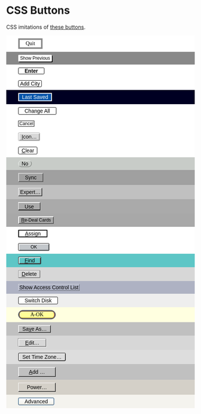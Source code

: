 # CSS Buttons

CSS imitations of [these buttons](index.md).

<style>
.button-container {
  padding: 8px 32px;
	font-family: sans-serif;
}
.button-container button {
  font-family: inherit;
  font-size: inherit;
  outline: none;
  display: block;
  box-sizing: border-box;
}
.button-container button::-moz-focus-inner {
  border: none;
}

.alto {
  background-color: #fff;
  font-family: serif;
  font-size: 14px;
}
.alto button {
  background-color: #fff;
  color: #000;
  border: 4px solid #888;
  padding: 2px 16px;
}
.alto button:active {
  background-color: #000;
  color: #fff;
}

.star {
  background-color: #888;
  font-size: 12px;
}
.star button {
  background-color: #fff;
  color: #000;
  border: 0;
  border-radius: 2px;
  box-shadow: 2px 2px 0 #000;
  padding: 2px 5px;
}
.star button:active {
  background-color: #000;
  color: #fff;
  box-shadow: 2px 2px 0 #fff;
}

.lisa {
  background-color: #fff;
  font-size: 14px;
}
.lisa button {
  background-color: #fff;
  color: #000;
  font-weight: bold;
  border: 1px solid #000;
  border-radius: 3px;
  padding: 0 16px;
}
.lisa button:active {
  background-color: #000;
  color: #fff;
}

.mac {
  background-color: #fff;
  font-size: 14px;
}
.mac button {
  background-color: #fff;
  color: #000;
  border: 1px solid #000;
  border-radius: 3px;
  padding: 0 4px;
}
.mac button:active {
  background-color: #000;
  color: #fff;
  border: 1px solid #fff;
}

.workbench {
  background-color: #000022;
}
.workbench button {
  background-color: #0055AA;
  color: #fff;
  border: 2px solid #fff;
  padding: 1px 8px;
}
.workbench button:active {
  background-color: #FF8800;
  color: #000;
  box-shadow: inset -2px 0 0 #0055AA;
}

.win1 {
  background-color: #fff;
  font-size: 14px;
}
.win1 button {
  background-color: #fff;
  color: #000;
  border: 1px solid #000;
  border-radius: 3px;
  padding: 1px 16px;
}
.win1 button:active {
  background-color: #000;
  color: #fff;
}
.win1 button:focus {
  text-decoration: underline;
  animation: win1Blink 1s step-end infinite;
}
.win1 button:active:focus {
  text-decoration: none;
}
@keyframes win1Blink { 50% { text-decoration: none; }}

.geos {
  background-color: #fff;
  font-size: 12px;
}
.geos button {
  background-color: #fff;
  color: #000;
  padding: 0 2px;
  border: 1px solid #000;
}
.geos button:active {
  background-color: #000;
  color: #fff;
  border: 1px solid #fff;
}

.os2 {
  background-color: #fff;
  font-size: 14px;
}
.os2 button {
  background-color: #d8d8d8;
  color: #000;
  padding: 2px 8px;
  border: 1px solid #a0a0a0;
  border-radius: 2px;
  box-shadow: inset 2px 2px 0 #fff, inset -2px -2px #a0a0a0;
}
.os2 button:active {
  box-shadow: inset 1px 1px 0 #a0a0a0;
  padding: 3px 7px 1px 9px;
}

.win2 {
  background-color: #fff;
  font-size: 14px;
}
.win2 button {
  background-color: #fff;
  color: #000;
  border: 1px solid #000;
  border-radius: 3px;
  padding: 1px 8px;
  position: relative;
}
.win2 button:focus:after {
  content: '';
  display: block;
  position: absolute;
  top: -1px;
  left: -1px;
  bottom: -1px;
  right: -1px;
  border: 2px solid #000;
  border-radius: 3px;
}
.win2 button:focus:before {
  content: '';
  display: block;
  position: absolute;
  top: 2px;
  left: 6px;
  right: 6px;
  bottom: 2px;
  border: 1px dotted #000;
}
.win2 button:active {
  background-color: #000;
  color: #fff;
  border: 1px solid #000;
  margin: 0;
}


.openlook {
  background-color: #C8CCC8;
  font-size: 14px;
}
.openlook button {
  background-color: #C8CCC8;
  color: #000;
  border: 1px solid #F0F4F0;
  border-bottom-color: #606460;
  border-right-color: #606460;
  border-radius: 999px;
  padding: 0px 8px;
}
.openlook button:active {
  background-color: #B0B4B0;
  border-color: #606460;
  border-bottom-color: #F0F4F0;
  border-right-color: #F0F4F0;
}

.motif {
  background-color: #A0A0A0;
  font-size: 14px;
}
.motif button {
  background-color: #A0A0A0;
  color: #000;
  border: 2px solid #D7D7D7;
  border-bottom-color: #595959;
  border-right-color: #595959;
  padding: 2px 16px;
}
.motif button:active {
  background-color: #888888;
  border-color: #595959;
  border-bottom-color: #D7D7D7;
  border-right-color: #D7D7D7;
}
.motif button:focus {
  outline: 2px solid #fff;
}

.nextstep {
  background-color: #C0C0C0;
  font-size: 14px;
}
.nextstep button {
  background-color: #C0C0C0;
  color: #000;
  border: 1px solid #fff;
  border-bottom-color: #000;
  border-right-color: #000;
  box-shadow: inset -1px -1px 0 #787878;
  padding: 2px 4px;
}
.nextstep button:active {
  background-color: #fff;
  border-color: #000;
  border-bottom-color: #fff;
  border-right-color: #fff;
  box-shadow: none;
  padding: 3px 3px 1px 5px;
}

.workbench2 {
  background-color: #aaa;
  font-size: 14px;
}
.workbench2 button {
  background-color: #aaa;
  color: #000;
  border-top: 2px solid #fff;
  border-left: 1px solid #fff;
  border-bottom: 2px solid #000;
  border-right: 1px solid #000;
  padding: 2px 16px 0;
}
.workbench2 button:active {
  background-color: #5577AA;
  border-top-color: #000;
  border-left-color: #000;
  border-bottom-color: #fff;
  border-right-color: #fff;
}

.geoworks {
  background-color: #A8A8A8;
  font-size: 12px;
}
.geoworks button {
  background-color: #A8A8A8;
  color: #000;
  border: 1px solid #fff;
  border-bottom-color: #575757;
  border-right-color: #575757;
	box-shadow: inset 1px 1px 0 #fff, inset -1px -1px 0 #575757;
  padding: 2px 7px;
}
.geoworks button:focus {
  outline: 1px dotted #000;
	outline-offset: -3px;
}
.geoworks button:active {
  background-color: #575757;
  color: #fff;
  border-color: #000;
  border-bottom-color: #fff;
  border-right-color: #fff;
	box-shadow: none;
}

.viewmax {
  background-color: #fff;
  font-size: 14px;
}
.viewmax button {
  background-color: #fff;
  color: #000;
  border: 2px solid #000;
  padding: 0 16px;
}
.viewmax button:focus {
  outline: 2px dotted #000;
}
.viewmax button:active {
  outline: 0;
  background-color: #000;
  color: #fff;
}

.win3 {
  background-color: #fff;
  font-size: 12px;
}
.win3 button {
  background-color: #C3C7CB;
  color: #000;
  border: 1px solid #000;
  border-radius: 2px;
  padding: 2px 32px;
  position: relative;
  box-shadow: inset 2px 2px 0 #fff, inset -2px -2px 0 #868A8E;
}
.win3 button:focus:after {
  content: '';
  display: block;
  position: absolute;
  top: -1px;
  left: -1px;
  bottom: -1px;
  right: -1px;
  border: 2px solid #000;
  border-radius: 2px;
}
.win3 button:focus:before {
  content: '';
  display: block;
  position: absolute;
  top: 2px;
  left: 30px;
  right: 30px;
  bottom: 2px;
  border: 1px dotted #000;
}
.win3 button:active {
  box-shadow: inset 1px 1px 0 #868A8E;
  padding: 3px 31px 1px 33px;
}
.win3 button:active:focus:before {
  top: 3px;
  left: 31px;
  right: 29px;
  bottom: 1px;
}

.viewmax2 {
  background-color: #5dc6c6;
  font-size: 14px;
}
.viewmax2 button {
  background-color: #5dc6c6;
  color: #000;
  border: 1px solid #000;
  border-radius: 2px;
  box-shadow: inset 2px 2px 0 #fff, inset -2px -2px 0 #575757;
  padding: 1px 16px;
}
.viewmax2 button:active {
  box-shadow: inset 4px 4px 0 #575757;
  padding: 2px 15px 0 17px;
}

.os22 {
  background-color: #D7D7D7;
  font-size: 14px;
}
.os22 button {
  background-color: #D7D7D7;
  color: #000;
  border: 1px solid #808080;
  border-bottom-width: 2px;
  border-right-width: 2px;
  border-radius: 2px;
  box-shadow: inset 1px 1px 0 #fff;
  padding: 1px 8px;
}
.os22 button:active {
  box-shadow: inset -1px -1px 0 #fff;
  border-width: 1px;
  border-top-width: 2px;
  border-left-width: 2px;
}

.cde {
  background-color: #AEB2C3;
  font-size: 14px;
}
.cde button {
  background-color: #AEB2C3;
  color: #000;
  border: 1px solid #DCDEE5;
  border-bottom-color: #5D6069;
  border-right-color: #5D6069;
  padding: 0 2px;
}
.cde button:active {
  background-color: #9397A5;
  border-color: #5D6069;
  border-bottom-color: #DCDEE5;
  border-right-color: #DCDEE5;
}
.cde button:focus {
  outline: 1px solid #B24D7A;
}

.system7 {
  background-color: #eee;
  font-size: 14px;
}
.system7 button {
  background-color: #fff;
  color: #000;
  border: 1px solid #000;
  border-radius: 3px;
  padding: 1px 16px;
}
.system7 button:active {
  background-color: #000;
  color: #fff;
}

.bob {
  background-color: #FFFFE0;
  font-size: 14px;
  font-family: serif;
}
.bob button {
  background-color: #FFFF98;
  border: 1px solid #000;
  border-radius: 999px;
  box-shadow: inset 0 1px 0 #CFCFFF, inset 0 -1px 0 #CFCFFF, inset 1px 0 0 #CFCFFF, inset -1px 0 0 #CFCFFF,
    inset 0 2px 0 #000, inset 0 -2px 0 #000, inset 2px 0 0 #000, inset -2px 0 0 #000,
    inset 0 3px 0 #FFCF30, inset 0 -3px 0 #FFCF30, inset 3px 0 0 #FFCF30, inset -3px 0 0 #FF9898,
    inset 0 4px 0 #FFFFFF, inset 4px 0 0 #FFFFFF, inset -4px 0 0 #FFCF30;
  padding: 3px 20px;
  min-width: 100px;
}
.bob button:hover {
  box-shadow: inset 0 1px 0 #98FFCF, inset 0 -1px 0 #98FFCF, inset 1px 0 0 #98FFCF, inset -1px 0 0 #98FFCF,
    inset 0 2px 0 #000, inset 0 -2px 0 #000, inset 2px 0 0 #000, inset -2px 0 0 #000,
    inset 0 3px 0 #FFCF30, inset 0 -3px 0 #FFCF30, inset 3px 0 0 #FFCF30, inset -3px 0 0 #FF9898,
    inset 0 4px 0 #FFFFFF, inset 4px 0 0 #FFFFFF, inset -4px 0 0 #FFCF30;
}
.bob button:active {
  padding: 4px 19px 2px 21px;
  box-shadow: inset 0 1px 0 #98FFCF, inset 0 -1px 0 #98FFCF, inset 1px 0 0 #98FFCF, inset -1px 0 0 #98FFCF,
    inset 0 2px 0 #000, inset 0 -2px 0 #000, inset 2px 0 0 #000, inset -2px 0 0 #000,
    inset 0 3px 0 #CF9830, inset 0 -3px 0 #FFCF30, inset 3px 0 0 #FF9898, inset -3px 0 0 #CF9830,
    inset 0 4px 0 #FFCF30, inset 4px 0 0 #FFCF30, inset -4px 0 0 #FFCF30;
}

.win95 {
  background-color: #C0C0C0;
  font-size: 14px;
}
.win95 button {
  background-color: #C0C0C0;
  color: #000000;
  border: 1px solid #000000;
  border-top: 1px solid #FFFFFF;
  border-left: 1px solid #FFFFFF;
  box-shadow: inset 1px 1px 0 #DFDFDF, inset -1px -1px 0 #808080;
  padding: 1px 10px 1px 10px;
  min-width: 75px;
  text-align: center;
}
.win95 button:focus {
  border: 1px solid #000000;
  outline: 1px dotted #000000;
  box-shadow: inset 1px 1px 0 #FFFFFF, inset -1px -1px 0 #000000,
    inset 2px 2px 0 #DFDFDF, inset -2px -2px 0 #808080;
  outline-offset: -4px;
}
.win95 button:active {
  border: 1px solid #000000;
  box-shadow: inset 1px 1px 0 #808080, inset -1px -1px 0 #808080;
  padding: 2px 9px 0 11px;
}

.warp4 {
  background-color: #D7D7D7;
  font-size: 14px;
}
.warp4 button {
  background-color: #D7D7D7;
  color: #000000;
  border: 2px solid #FFFFFF;
  border-bottom: 2px solid #808080;
  border-right: 2px solid #808080;
  box-shadow: -1px -1px 0 #808080, 1px 1px 0 #FFFFFF;
  padding: 1px 10px 1px 10px;
  min-width: 75px;
  text-align: center;
}
.warp4 button:focus {
  outline: 2px solid #000000;
  outline-offset: 0;
}
.warp4 button:active {
  border-color: #808080;
  border-bottom-color: #FFFFFF;
  border-right-color: #FFFFFF;
  padding: 2px 9px 0 11px;
}

.macos8 {
  background-color: #DDDDDD;
  font-size: 14px;
}
.macos8 button {
  background-color: #DDDDDD;
  color: #000000;
  border: 1px solid #000;
  border-radius: 3px;
  box-shadow: inset 1px 1px 0 #DDDDDD, inset 2px 2px 0 #fff, inset -1px -1px 1px #555;
  padding: 2px 10px;
  min-width: 75px;
  text-align: center;
}
.macos8 button:active {
  background-color: #666666;
  color: #fff;
  box-shadow: inset 1px 1px 1px #333, inset -1px -1px 1px #999;
}

.kde1 {
  background-color: #C0C0C0;
  font-size: 14px;
}
.kde1 button {
  background-color: #C0C0C0;
  color: #000000;
  border: 1px solid #000000;
  border-top: 1px solid #FFFFFF;
  border-left: 1px solid #FFFFFF;
  box-shadow: inset 1px 1px 0 #DFDFDF, inset -1px -1px 0 #808080;
  padding: 4px 10px 4px 10px;
  min-width: 100px;
  text-align: center;
}
.kde1 button:active {
  border: 1px solid #000000;
  box-shadow: inset 1px 1px 0 #808080, inset -1px -1px 0 #808080;
  padding: 5px 9px 3px 11px;
}


.win2000 {
  background-color: #D4D0C8;
  font-size: 14px;
}
.win2000 button {
  background-color: #D4D0C8;
  color: #000000;
  border: 1px solid #000000;
  border-top: 1px solid #FFFFFF;
  border-left: 1px solid #FFFFFF;
  box-shadow: inset -1px -1px 0 #808080;
  padding: 3px 10px 3px 10px;
  min-width: 100px;
  text-align: center;
}
.win2000 button:focus {
  border: 1px solid #000000;
  box-shadow: inset 1px 1px 0 #FFFFFF, inset -1px -1px 0 #000000,
    inset 2px 2px 0 #DFDFDF, inset -2px -2px 0 #808080;
}
.win2000 button:active {
  border: 1px solid #000000;
  box-shadow: inset 1px 1px 0 #808080, inset -1px -1px 0 #808080;
  padding: 4px 9px 2px 11px;
}

.winxp {
  background-color: #F4F3EE;
  font-size: 14px;
}
.winxp button {
  background: linear-gradient(180deg, #ffffff 0%, #F0F0EA 100%);
  color: #000;
  border: 1px solid #003C74;
  border-radius: 3px;
  padding: 1px 16px;
  box-shadow: -1px -1px 0 #E2DED4, 1px 1px 0 #FBFAF8, inset -1px -2px 1px #D6D0C5;
  position: relative;
  overflow: hidden;
}
.winxp button:active {
  background: #E2E1D9;
  box-shadow: inset 1px 2px 1px #D1CCC1, inset 0 -1px 1px #fff;
}
.winxp button:after {
  content: '';
  display: none;
  position: absolute;
  top: 0;
  left: 0;
  right: 0;
  bottom: 0;
  opacity: 0.7;
}
.winxp button:focus:after {
  display: block;
  border: 3px solid #6F98CF;
}
.winxp button:hover:after {
  display: block;
  border: 3px solid #F5C05D;
}
.winxp button:active:after {
  display: none;
}
</style>


 <div class="button-container alto">
  <button>Quit</button>
</div>

<div class="button-container star">
  <button>Show Previous</button>
</div>

<div class="button-container lisa">
  <button>Enter</button>
</div>

<div class="button-container mac">
  <button>Add City</button>
</div>

<div class="button-container workbench">
  <button>Last Saved</button>
</div>

<div class="button-container win1">
  <button>Change All</button>
</div>

<div class="button-container geos">
  <button>Cancel</button>
</div>

<div class="button-container os2">
  <button><u>I</u>con&hellip;</button>
</div>

<div class="button-container win2">
  <button><u>C</u>lear</button>
</div>

<div class="button-container openlook">
  <button>No</button>
</div>

<div class="button-container motif">
  <button>Sync</button>
</div>

<div class="button-container nextstep">
  <button>Expert&hellip;</button>
</div>

<div class="button-container workbench2">
  <button>Use</button>
</div>

<div class="button-container geoworks">
  <button><u>R</u>e-Deal Cards</button>
</div>

<div class="button-container viewmax">
  <button><u>A</u>ssign</button>
</div>

<div class="button-container win3">
  <button>OK</button>
</div>

<div class="button-container viewmax2">
  <button><u>F</u>ind</button>
</div>

<div class="button-container os22">
  <button><u>D</u>elete</button>
</div>

<div class="button-container cde">
  <button>Show Access Control List</button>
</div>

<div class="button-container system7">
  <button>Switch Disk</button>
</div>

<div class="button-container bob">
  <button>A-OK</button>
</div>

<div class="button-container win95">
  <button>Sa<u>v</u>e As&hellip;</button>
</div>

<div class="button-container warp4">
  <button><u>E</u>dit&hellip;</button>
</div>

<div class="button-container macos8">
  <button>Set Time Zone&hellip;</button>
</div>

<div class="button-container kde1">
  <button><u>A</u>dd &hellip;</button>
</div>

<div class="button-container win2000">
  <button>Power&hellip;</button>
</div>

<div class="button-container winxp">
  <button>Advanced</button>
</div>

